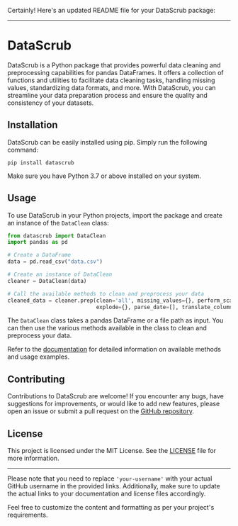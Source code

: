Certainly! Here's an updated README file for your DataScrub package:

---

# DataScrub

DataScrub is a Python package that provides powerful data cleaning and preprocessing capabilities for pandas DataFrames. It offers a collection of functions and utilities to facilitate data cleaning tasks, handling missing values, standardizing data formats, and more. With DataScrub, you can streamline your data preparation process and ensure the quality and consistency of your datasets.

## Installation

DataScrub can be easily installed using pip. Simply run the following command:

```shell
pip install datascrub
```

Make sure you have Python 3.7 or above installed on your system.

## Usage

To use DataScrub in your Python projects, import the package and create an instance of the `DataClean` class:

```python
from datascrub import DataClean
import pandas as pd

# Create a DataFrame
data = pd.read_csv("data.csv")

# Create an instance of DataClean
cleaner = DataClean(data)

# Call the available methods to clean and preprocess your data
cleaned_data = cleaner.prep(clean='all', missing_values={}, perform_scaling_normalization_bool=False,
                            explode={}, parse_date=[], translate_column_names={})
```

The `DataClean` class takes a pandas DataFrame or a file path as input. You can then use the various methods available in the class to clean and preprocess your data.

Refer to the [documentation](https://github.com/samuelshine/datascrub) for detailed information on available methods and usage examples.

## Contributing

Contributions to DataScrub are welcome! If you encounter any bugs, have suggestions for improvements, or would like to add new features, please open an issue or submit a pull request on the [GitHub repository](https://github.com/samuelshine/datascrub).

## License

This project is licensed under the MIT License. See the [LICENSE](https://github.com/samuelshine/CleanMyData/blob/main/LICENSE.txt) file for more information.

---

Please note that you need to replace `'your-username'` with your actual GitHub username in the provided links. Additionally, make sure to update the actual links to your documentation and license files accordingly.

Feel free to customize the content and formatting as per your project's requirements.